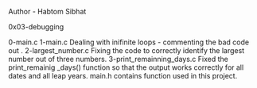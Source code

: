 Author - Habtom Sibhat

0x03-debugging

0-main.c
1-main.c
Dealing with inifinite loops - commenting the bad code out .
2-largest_number.c
Fixing the code to correctly identify the largest number out of three numbers.
3-print_remainning_days.c
Fixed the print_remainig _days() function so that the output works correctly for all dates and all leap years.
main.h
contains function used in this project.
